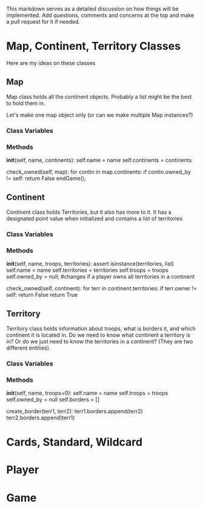 This markdown serves as a detailed discussion on how things will be implemented. Add questions, comments and concerns at the top and make a pull request for it if needed.

# Map, Continent, Territory Classes

Here are my ideas on these classes

## Map
Map class holds all the continent objects. Probably a list might be the best to hold them in.

Let's make one map object only (or can we make multiple Map instances?)

### Class Variables

### Methods

__init__(self, name, continents):
  self.name = name
  self.continents = continents

check_owned(self, map):
  for contin in map.continents:
    if contin.owned_by != self:
      return False
  endGame();
 
## Continent
Continent class holds Territories, but it also has more to it. It has a designated point value when initialized and contains a list of territories
### Class Variables

### Methods
__init__(self, name, troops, territories):
  assert isinstance(territories, list)
  self.name = name
  self.territories = territories
  self.troops = troops
  self.owned_by = null; #changes if a player owns all territories in a continent

check_owned(self, continent):
  for terr in continent.territories:
    if terr.owner != self:
        return False
  return True


## Territory
Territory class holds information about troops, what is borders it, and which continent it is located in.
Do we need to know what continent a territory is in? Or do we just need to know the territories in a continent? (They are two different entities).
### Class Variables

### Methods
__init__(self, name, troops=0):
  self.name = name
  self.troops = troops
  self.owned_by = null
  self.borders = []

create_border(terr1, terr2):
  terr1.borders.append(terr2)
  terr2.borders.append(terr1)
  

# Cards, Standard, Wildcard

# Player

# Game
